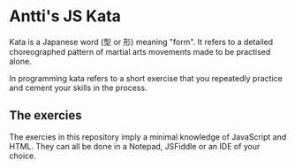 # Antti's JS Kata

Kata is a Japanese word (型 or 形) meaning "form". It refers to a detailed choreographed pattern of martial arts movements made to be practised alone. 

In programming kata refers to a short exercise that you repeatedly practice and cement your skills in the process.

## The exercies

The exercies in this repository imply a minimal knowledge of JavaScript and HTML. They can all be done in a Notepad, JSFiddle or an IDE of your choice.